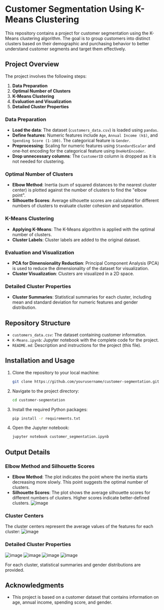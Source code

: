 # Customer Segmentation Using K-Means Clustering

This repository contains a project for customer segmentation using the K-Means clustering algorithm. The goal is to group customers into distinct clusters based on their demographic and purchasing behavior to better understand customer segments and target them effectively.

## Project Overview

The project involves the following steps:

1. **Data Preparation**
2. **Optimal Number of Clusters**
3. **K-Means Clustering**
4. **Evaluation and Visualization**
5. **Detailed Cluster Properties**

### Data Preparation

- **Load the data**: The dataset (`customers_data.csv`) is loaded using `pandas`.
- **Define features**: Numeric features include `Age`, `Annual Income (k$)`, and `Spending Score (1-100)`. The categorical feature is `Gender`.
- **Preprocessing**: Scaling for numeric features using `StandardScaler` and one-hot encoding for the categorical feature using `OneHotEncoder`.
- **Drop unnecessary columns**: The `CustomerID` column is dropped as it is not needed for clustering.

### Optimal Number of Clusters

- **Elbow Method**: Inertia (sum of squared distances to the nearest cluster center) is plotted against the number of clusters to find the "elbow point".
- **Silhouette Scores**: Average silhouette scores are calculated for different numbers of clusters to evaluate cluster cohesion and separation.

### K-Means Clustering

- **Applying K-Means**: The K-Means algorithm is applied with the optimal number of clusters.
- **Cluster Labels**: Cluster labels are added to the original dataset.

### Evaluation and Visualization

- **PCA for Dimensionality Reduction**: Principal Component Analysis (PCA) is used to reduce the dimensionality of the dataset for visualization.
- **Cluster Visualization**: Clusters are visualized in a 2D space.

### Detailed Cluster Properties

- **Cluster Summaries**: Statistical summaries for each cluster, including mean and standard deviation for numeric features and gender distribution.

## Repository Structure

- `customers_data.csv`: The dataset containing customer information.
- `K-Means.ipynb`: Jupyter notebook with the complete code for the project.
- `README.md`: Description and instructions for the project (this file).

## Installation and Usage

1. Clone the repository to your local machine:
   ```bash
   git clone https://github.com/yourusername/customer-segmentation.git
   ```
2. Navigate to the project directory:
   ```bash
   cd customer-segmentation
   ```
3. Install the required Python packages:
   ```bash
   pip install -r requirements.txt
   ```
4. Open the Jupyter notebook:
   ```bash
   jupyter notebook customer_segmentation.ipynb
   ```


## Output Details

### Elbow Method and Silhouette Scores

- **Elbow Method**: The plot indicates the point where the inertia starts decreasing more slowly. This point suggests the optimal number of clusters.
- **Silhouette Scores**: The plot shows the average silhouette scores for different numbers of clusters. Higher scores indicate better-defined clusters.
  ![image](https://github.com/SaiPraseedaAtluri/PRODIGY_ML_02/assets/144923537/216dcbf5-efdf-4c95-a0c5-4f849d205a4d)


### Cluster Centers

The cluster centers represent the average values of the features for each cluster:
![image](https://github.com/SaiPraseedaAtluri/PRODIGY_ML_02/assets/144923537/adbffb62-bfaa-4d9d-9d08-37843dfd8c86)



### Detailed Cluster Properties
![image](https://github.com/SaiPraseedaAtluri/PRODIGY_ML_02/assets/144923537/1809703a-2e5f-4ed5-9d79-ccb2e57f1ec0)
![image](https://github.com/SaiPraseedaAtluri/PRODIGY_ML_02/assets/144923537/d1878951-9613-4e60-ba18-971c528ec33d)
![image](https://github.com/SaiPraseedaAtluri/PRODIGY_ML_02/assets/144923537/a7116a82-3298-4f29-a601-a3e657cba2c6)
![image](https://github.com/SaiPraseedaAtluri/PRODIGY_ML_02/assets/144923537/3a6a0757-f65c-4224-a358-acbd973eef75)





For each cluster, statistical summaries and gender distributions are provided.

## Acknowledgments

- This project is based on a customer dataset that contains information on age, annual income, spending score, and gender.

